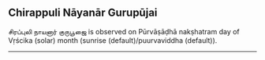 ## Chirappuli Nāyanār Gurupūjai
சிரப்புலி நாயனார் குருபூஜை is observed on Pūrvāṣāḍhā nakṣhatram day of Vṛścika (solar) month (sunrise (default)/puurvaviddha (default)).



---

